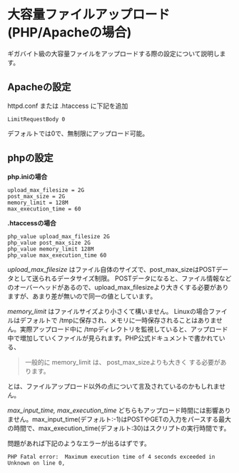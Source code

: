 # 大容量ファイルアップロード (PHP/Apacheの場合)
ギガバイト級の大容量ファイルをアップロードする際の設定について説明します。

## Apacheの設定 ##
httpd.conf または .htaccess に下記を追加

    LimitRequestBody 0
デフォルトでは0で、無制限にアップロード可能。

## phpの設定 ##
**php.iniの場合**

    upload_max_filesize = 2G
    post_max_size = 2G
    memory_limit = 128M
    max_execution_time = 60

**.htaccessの場合**

    php_value upload_max_filesize 2G
    php_value post_max_size 2G
    php_value memory_limit 128M
    php_value max_execution_time 60

*upload_max_filesize* はファイル自体のサイズで、post_max_sizeはPOSTデータとして送られるデータサイズ制限。
POSTデータになると、ファイル情報などのオーバーヘッドがあるので、upload_max_filesizeより大きくする必要がありますが、あまり差が無いので同一の値としています。

*memory_limit* はファイルサイズより小さくて構いません。 Linuxの場合ファイルはデフォルトで /tmpに保存され、メモリに一時保存されることはありません。実際アップロード中に /tmpディレクトリを監視していると、アップロード中で増加していくファイルが見られます。PHP公式ドキュメントで書かれている、

> 一般的に memory_limit は、 post_max_sizeよりも大きく する必要があります。

とは、ファイルアップロード以外の点について言及されているのかもしれません。

*max_input_time, max_execution_time* どちらもアップロード時間には影響ありません。max_input_time(デフォルト:-1)はPOSTやGETの入力をパースする最大の時間で、max_execution_time(デフォルト:30)はスクリプトの実行時間です。

問題があれば下記のようなエラーが出るはずです。

    PHP Fatal error:  Maximum execution time of 4 seconds exceeded in Unknown on line 0,

